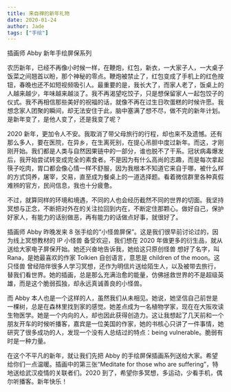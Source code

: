 ```yaml
---
title: 来自禅的新年礼物
date: 2020-01-24
author: Jade
tags: ["手绘"]
---
```


插画师 Abby 新年手绘屏保系列

<!--more-->

农历新年，已经不再像小时候一样，在鞭炮，红包，新衣，一大家子人，一大桌子饭菜之间翘首以盼，那个神秘的零点。鞭炮被禁止了，红包变成了手机上的红色按钮，春晚也还不如短视频吸引人。最重要的是，我长大了，而家人老了，饭桌上的人越来越少，年味越来越淡了。我不再渴望吃饺子，只是想保留家人一起包饺子的仪式。我不再相信那些美好的祝福的话，就像不再在过生日吹蛋糕的时候许愿。我想念家人团聚的瞬间，却无法安住于此，脑中塞满了想不尽，做不完的新年计划。是新年变了，是他人变了，还是我变了呢？

2020 新年，更加令人不安。我取消了带父母旅行的行程，却也来不及遗憾。还有那么多人，要在医院，在异乡，在生离死别，在提心吊胆中度过新年。而这，才刚刚开始。我们都是人类与自然因果链中的一部分，谁也脱不了干系。冠状病毒爆发后，我开始尝试转变成完全的素食者。不是因为有什么高尚的志趣，而是每次拿起筷子吃肉，胃口都会像心情一样不舒服，因为我根本不知道它来自于哪，被什么样的方式饲养，屠宰，交易，直至成为餐桌上的一道选择题。看着微信群里各种真假难辨的官方，民间信息，我也十分疲惫。

不过，就算同样的环境和境遇，不同的人也会经历截然不同的世界的切面。我坚持冥想与正念，不断把对外在的关注拉回到内在，不断定住那颗心。做好自己，保护好家人，有能力的话别做恶，再有能力的话做点好事，就很好了。

插画师 Abby 昨晚发来 8 张手绘的“小怪兽屏保”。这是我们很早前讨论过的，因为线上冥想教材的 IP 小怪兽  备受欢迎，我们想在 2020 年做更多的衍生品，就从送给大家电子屏保开始。她还兴奋地告诉我，她给这只原创怪兽  想好了名字，叫 Rana，是她最喜欢的作家 Tolkien 自创语言，意思是 children of the moon。这只怪兽  曾经陪伴很多人学习冥想，还作为明信片送给陌生人，以及被带去旅行，替我们看世界。她的插画，总是那么充满治愈的能量，仿佛拯救世界的不是超级英雄，而是这个脆弱孤独，却永远真诚善良的小怪兽。

而 Abby 本人也是一个这样的人，虽然我们从未相见。她说，她坚信自己前世是一棵树，总是在森林里找到家的感觉。她差点成为一名植物学家，现在在大阪攻读生物医学。她是一个内向的人，却也因此获得创造力。这让我想起了几天前和一个朋友开车的时候听播客，嘉宾是一位美国的作家，她的书核心只讲了一件事情，她研究了很多成功的人，发现一个没有人总结过的特点：being vulnerable。脆弱有时是一种力量。

在这个不平凡的新年，就让我们先把 Abby 的手绘屏保插画系列送给大家。希望给你们一点温暖。插画中的第三张“Meditate for those who are suffering”，特地送给武汉疫情的关联者们。2020 到了，希望你多冥想，多运动，少看手机，偶尔听播客。新年快乐！